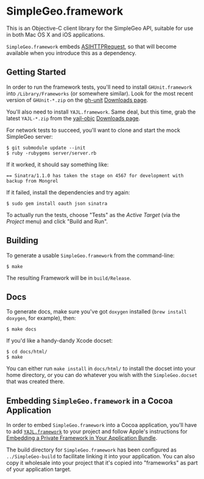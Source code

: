 # SimpleGeo.framework

This is an Objective-C client library for the SimpleGeo API, suitable for use
in both Mac OS X and iOS applications.

`SimpleGeo.framework` embeds
[ASIHTTPRequest](http://allseeing-i.com/ASIHTTPRequest/), so that will become
available when you introduce this as a dependency.

## Getting Started

In order to run the framework tests, you'll need to install `GHUnit.framework`
into `/Library/Frameworks` (or somewhere similar). Look for the most recent
version of `GHUnit-*.zip` on the [gh-unit](https://github.com/gabriel/gh-unit)
[Downloads page](https://github.com/gabriel/gh-unit/downloads).

You'll also need to install `YAJL.framework`. Same deal, but this time, grab
the latest `YAJL-*.zip` from the
[yajl-objc](https://github.com/gabriel/yajl-objc) [Downloads
page](https://github.com/gabriel/yajl-objc/downloads).

For network tests to succeed, you'll want to clone and start the mock SimpleGeo
server:

    $ git submodule update --init
    $ ruby -rubygems server/server.rb

If it worked, it should say something like:

    == Sinatra/1.1.0 has taken the stage on 4567 for development with backup from Mongrel

If it failed, install the dependencies and try again:

    $ sudo gem install oauth json sinatra

To actually run the tests, choose "Tests" as the *Active Target* (via the
*Project* menu) and click "Build and Run".

## Building

To generate a usable `SimpleGeo.framework` from the command-line:

    $ make

The resulting Framework will be in `build/Release`.

## Docs

To generate docs, make sure you've got `doxygen` installed (`brew install
doxygen`, for example), then:

    $ make docs

If you'd like a handy-dandy Xcode docset:

    $ cd docs/html/
    $ make

You can either run `make install` in `docs/html/` to install the docset into
your home directory, or you can do whatever you wish with the
`SimpleGeo.docset` that was created there.

## Embedding `SimpleGeo.framework` in a Cocoa Application

In order to embed `SimpleGeo.framework` into a Cocoa application, you'll have
to add [`YAJL.framework`](https://github.com/gabriel/yajl-objc/downloads) to
your project and follow Apple's instructions for [Embedding a Private Framework
in Your Application
Bundle](http://developer.apple.com/library/mac/documentation/MacOSX/Conceptual/BPFrameworks/Tasks/CreatingFrameworks.html#//apple_ref/doc/uid/20002258-106880).

The build directory for `SimpleGeo.framework` has been configured as
`../SimpleGeo-build` to facilitate linking it into your application. You can
also copy it wholesale into your project that it's copied into "frameworks" as
part of your application target.
